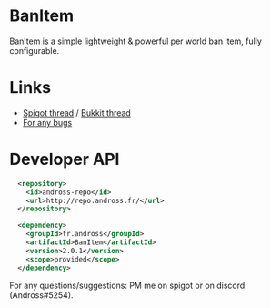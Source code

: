# BanItem
BanItem is a simple lightweight & powerful per world ban item, fully configurable.

# Links
* [Spigot thread](https://www.spigotmc.org/resources/banitem.67701/) / [Bukkit thread](https://dev.bukkit.org/projects/banitem-reloaded)
* [For any bugs](https://github.com/Andross96/BanItem/issues)

# Developer API
```xml
  <repository>
    <id>andross-repo</id>
    <url>http://repo.andross.fr/</url>
  </repository>

  <dependency>
    <groupId>fr.andross</groupId>
    <artifactId>BanItem</artifactId>
    <version>2.0.1</version>
    <scope>provided</scope>
  </dependency>
```

For any questions/suggestions: PM me on spigot or on discord (Andross#5254).
